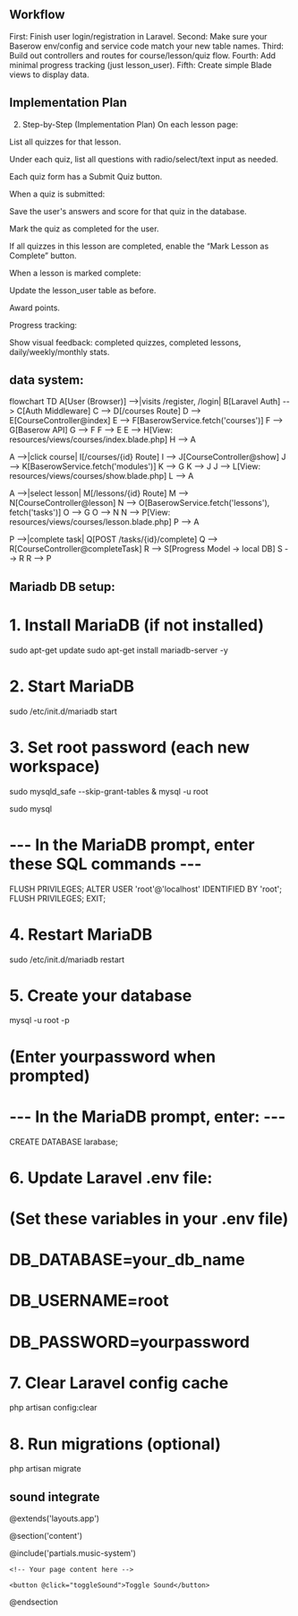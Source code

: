## Workflow
First: Finish user login/registration in Laravel.
Second: Make sure your Baserow env/config and service code match your new table names.
Third: Build out controllers and routes for course/lesson/quiz flow.
Fourth: Add minimal progress tracking (just lesson_user).
Fifth: Create simple Blade views to display data.



## Implementation Plan
2. Step-by-Step (Implementation Plan)
On each lesson page:

List all quizzes for that lesson.

Under each quiz, list all questions with radio/select/text input as needed.

Each quiz form has a Submit Quiz button.

When a quiz is submitted:

Save the user's answers and score for that quiz in the database.

Mark the quiz as completed for the user.

If all quizzes in this lesson are completed, enable the “Mark Lesson as Complete” button.

When a lesson is marked complete:

Update the lesson_user table as before.

Award points.

Progress tracking:

Show visual feedback: completed quizzes, completed lessons, daily/weekly/monthly stats.


## data system:
flowchart TD
  A[User (Browser)] -->|visits /register, /login| B[Laravel Auth] --> C[Auth Middleware]
  C --> D[/courses Route]
  D --> E[CourseController@index]
  E --> F[BaserowService.fetch('courses')]
  F --> G[Baserow API]
  G --> F
  F --> E
  E --> H[View: resources/views/courses/index.blade.php]
  H --> A

  A -->|click course| I[/courses/{id} Route]
  I --> J[CourseController@show]
  J --> K[BaserowService.fetch('modules')]
  K --> G
  K --> J
  J --> L[View: resources/views/courses/show.blade.php]
  L --> A

  A -->|select lesson| M[/lessons/{id} Route]
  M --> N[CourseController@lesson]
  N --> O[BaserowService.fetch('lessons'), fetch('tasks')]
  O --> G
  O --> N
  N --> P[View: resources/views/courses/lesson.blade.php]
  P --> A

  P -->|complete task| Q[POST /tasks/{id}/complete]
  Q --> R[CourseController@completeTask]
  R --> S[Progress Model -> local DB]
  S --> R
  R --> P


  ## Mariadb DB setup:
  # 1. Install MariaDB (if not installed)
sudo apt-get update
sudo apt-get install mariadb-server -y

# 2. Start MariaDB
sudo /etc/init.d/mariadb start

# 3. Set root password (each new workspace)
sudo mysqld_safe --skip-grant-tables &
mysql -u root

sudo mysql


# --- In the MariaDB prompt, enter these SQL commands ---
FLUSH PRIVILEGES;
ALTER USER 'root'@'localhost' IDENTIFIED BY 'root';
FLUSH PRIVILEGES;
EXIT;

# 4. Restart MariaDB
sudo /etc/init.d/mariadb restart

# 5. Create your database
mysql -u root -p
# (Enter yourpassword when prompted)
# --- In the MariaDB prompt, enter: ---
CREATE DATABASE larabase;

# 6. Update Laravel .env file:
# (Set these variables in your .env file)
# DB_DATABASE=your_db_name
# DB_USERNAME=root
# DB_PASSWORD=yourpassword

# 7. Clear Laravel config cache
php artisan config:clear

# 8. Run migrations (optional)
php artisan migrate


## sound integrate
@extends('layouts.app')

@section('content')
<div x-data="soundSystem()" x-init="init">
    @include('partials.music-system')
    
    <!-- Your page content here -->
    
    <button @click="toggleSound">Toggle Sound</button>
</div>
@endsection